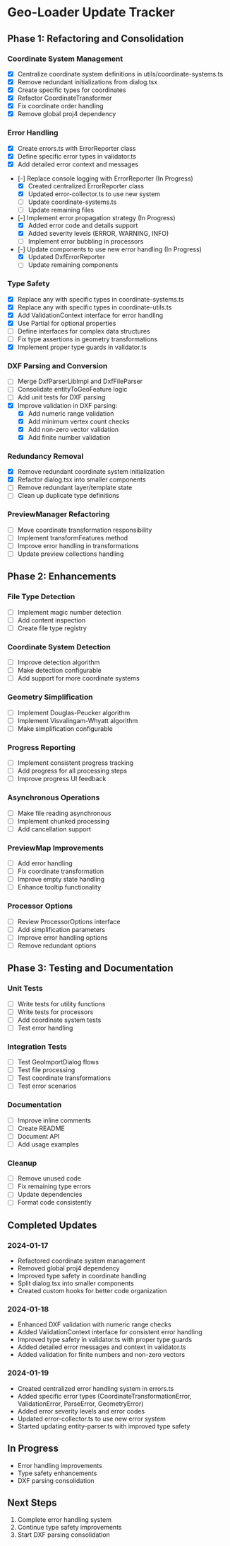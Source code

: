# Geo-Loader Update Tracker

## Phase 1: Refactoring and Consolidation

### Coordinate System Management
- [x] Centralize coordinate system definitions in utils/coordinate-systems.ts
- [x] Remove redundant initializations from dialog.tsx
- [x] Create specific types for coordinates
- [x] Refactor CoordinateTransformer
- [x] Fix coordinate order handling
- [x] Remove global proj4 dependency

### Error Handling
- [x] Create errors.ts with ErrorReporter class
- [x] Define specific error types in validator.ts
- [x] Add detailed error context and messages
- [-] Replace console logging with ErrorReporter (In Progress)
  - [x] Created centralized ErrorReporter class
  - [x] Updated error-collector.ts to use new system
  - [ ] Update coordinate-systems.ts
  - [ ] Update remaining files
- [-] Implement error propagation strategy (In Progress)
  - [x] Added error code and details support
  - [x] Added severity levels (ERROR, WARNING, INFO)
  - [ ] Implement error bubbling in processors
- [-] Update components to use new error handling (In Progress)
  - [x] Updated DxfErrorReporter
  - [ ] Update remaining components

### Type Safety
- [x] Replace any with specific types in coordinate-systems.ts
- [x] Replace any with specific types in coordinate-utils.ts
- [x] Add ValidationContext interface for error handling
- [x] Use Partial<T> for optional properties
- [ ] Define interfaces for complex data structures
- [ ] Fix type assertions in geometry transformations
- [x] Implement proper type guards in validator.ts

### DXF Parsing and Conversion
- [ ] Merge DxfParserLibImpl and DxfFileParser
- [ ] Consolidate entityToGeoFeature logic
- [ ] Add unit tests for DXF parsing
- [x] Improve validation in DXF parsing:
  - [x] Add numeric range validation
  - [x] Add minimum vertex count checks
  - [x] Add non-zero vector validation
  - [x] Add finite number validation

### Redundancy Removal
- [x] Remove redundant coordinate system initialization
- [x] Refactor dialog.tsx into smaller components
- [ ] Remove redundant layer/template state
- [ ] Clean up duplicate type definitions

### PreviewManager Refactoring
- [ ] Move coordinate transformation responsibility
- [ ] Implement transformFeatures method
- [ ] Improve error handling in transformations
- [ ] Update preview collections handling

## Phase 2: Enhancements

### File Type Detection
- [ ] Implement magic number detection
- [ ] Add content inspection
- [ ] Create file type registry

### Coordinate System Detection
- [ ] Improve detection algorithm
- [ ] Make detection configurable
- [ ] Add support for more coordinate systems

### Geometry Simplification
- [ ] Implement Douglas-Peucker algorithm
- [ ] Implement Visvalingam-Whyatt algorithm
- [ ] Make simplification configurable

### Progress Reporting
- [ ] Implement consistent progress tracking
- [ ] Add progress for all processing steps
- [ ] Improve progress UI feedback

### Asynchronous Operations
- [ ] Make file reading asynchronous
- [ ] Implement chunked processing
- [ ] Add cancellation support

### PreviewMap Improvements
- [ ] Add error handling
- [ ] Fix coordinate transformation
- [ ] Improve empty state handling
- [ ] Enhance tooltip functionality

### Processor Options
- [ ] Review ProcessorOptions interface
- [ ] Add simplification parameters
- [ ] Improve error handling options
- [ ] Remove redundant options

## Phase 3: Testing and Documentation

### Unit Tests
- [ ] Write tests for utility functions
- [ ] Write tests for processors
- [ ] Add coordinate system tests
- [ ] Test error handling

### Integration Tests
- [ ] Test GeoImportDialog flows
- [ ] Test file processing
- [ ] Test coordinate transformations
- [ ] Test error scenarios

### Documentation
- [ ] Improve inline comments
- [ ] Create README
- [ ] Document API
- [ ] Add usage examples

### Cleanup
- [ ] Remove unused code
- [ ] Fix remaining type errors
- [ ] Update dependencies
- [ ] Format code consistently

## Completed Updates

### 2024-01-17
- Refactored coordinate system management
- Removed global proj4 dependency
- Improved type safety in coordinate handling
- Split dialog.tsx into smaller components
- Created custom hooks for better code organization

### 2024-01-18
- Enhanced DXF validation with numeric range checks
- Added ValidationContext interface for consistent error handling
- Improved type safety in validator.ts with proper type guards
- Added detailed error messages and context in validator.ts
- Added validation for finite numbers and non-zero vectors

### 2024-01-19
- Created centralized error handling system in errors.ts
- Added specific error types (CoordinateTransformationError, ValidationError, ParseError, GeometryError)
- Added error severity levels and error codes
- Updated error-collector.ts to use new error system
- Started updating entity-parser.ts with improved type safety

## In Progress
- Error handling improvements
- Type safety enhancements
- DXF parsing consolidation

## Next Steps
1. Complete error handling system
2. Continue type safety improvements
3. Start DXF parsing consolidation
